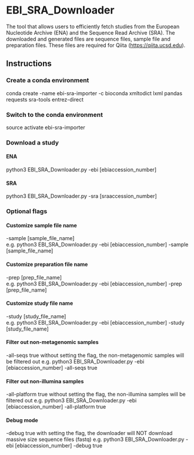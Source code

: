 # EBI_SRA_Downloader
The tool that allows users to efficiently fetch studies from the European Nucleotide Archive (ENA) and the Sequence Read Archive (SRA). The downloaded and generated files are sequence files, sample file and preparation files. These files are required for Qiita (https://qiita.ucsd.edu).
## Instructions
### Create a conda environment 
conda create -name ebi-sra-importer -c bioconda xmltodict lxml pandas requests sra-tools entrez-direct  
### Switch to the conda environment
source activate ebi-sra-importer  
### Download a study
#### ENA
python3 EBI_SRA_Downloader.py -ebi [ebiaccession_number]
#### SRA
python3 EBI_SRA_Downloader.py -sra [sraaccession_number]
### Optional flags
#### Customize sample file name
-sample [sample_file_name]  
e.g. python3 EBI_SRA_Downloader.py -ebi [ebiaccession_number] -sample [sample_file_name]
#### Customize preparation file name
-prep [prep_file_name]  
e.g. python3 EBI_SRA_Downloader.py -ebi [ebiaccession_number] -prep [prep_file_name]
#### Customize study file name
-study [study_file_name]  
e.g. python3 EBI_SRA_Downloader.py -ebi [ebiaccession_number] -study [study_file_name]
#### Filter out non-metagenomic samples
-all-seqs true
without setting the flag, the non-metagenomic samples will be filtered out
e.g. python3 EBI_SRA_Downloader.py -ebi [ebiaccession_number] -all-seqs true
#### Filter out non-illumina samples
-all-platform true
without setting the flag, the non-illumina samples will be filtered out
e.g. python3 EBI_SRA_Downloader.py -ebi [ebiaccession_number] -all-platform true
#### Debug mode
-debug true
with setting the flag, the downloader will NOT download massive size sequence files (fastq)
e.g. python3 EBI_SRA_Downloader.py -ebi [ebiaccession_number] -debug true
